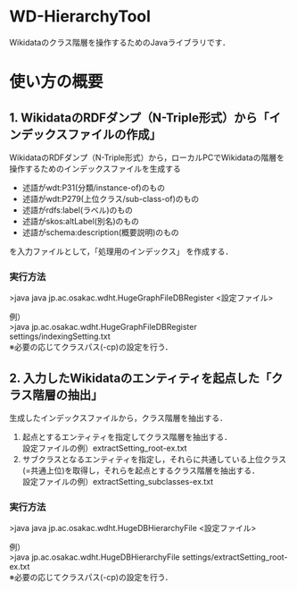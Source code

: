 # WD-HierarchyTool
Wikidataのクラス階層を操作するためのJavaライブラリです．

# 使い方の概要
## 1. WikidataのRDFダンプ（N-Triple形式）から「インデックスファイルの作成」　　
WikidataのRDFダンプ（N-Triple形式）から，ローカルPCでWikidataの階層を操作するためのインデックスファイルを生成する  
  - 述語がwdt:P31(分類/instance-of)のもの
  - 述語がwdt:P279(上位クラス/sub-class-of)のもの
  - 述語がrdfs:label(ラベル)のもの
  - 述語がskos:altLabel(別名)のもの  
  - 述語がschema:description(概要説明)のもの  

を入力ファイルとして，「処理用のインデックス」 を作成する．  
### 実行方法
\>java java jp.ac.osakac.wdht.HugeGraphFileDBRegister <設定ファイル>  

例）  
\>java jp.ac.osakac.wdht.HugeGraphFileDBRegister settings/indexingSetting.txt  
※必要の応じてクラスパス(-cp)の設定を行う．


## 2. 入力したWikidataのエンティティを起点した「クラス階層の抽出」  
生成したインデックスファイルから，クラス階層を抽出する．
  1. 起点とするエンティティを指定してクラス階層を抽出する．  
  設定ファイルの例）extractSetting_root-ex.txt  
  2. サブクラスとなるエンティティを指定し，それらに共通している上位クラス(=共通上位)を取得し，それらを起点とするクラス階層を抽出する．  
  設定ファイルの例）extractSetting_subclasses-ex.txt  
     
### 実行方法
\>java java jp.ac.osakac.wdht.HugeDBHierarchyFile <設定ファイル>  

例）  
\>java jp.ac.osakac.wdht.HugeDBHierarchyFile settings/extractSetting_root-ex.txt  
※必要の応じてクラスパス(-cp)の設定を行う．

